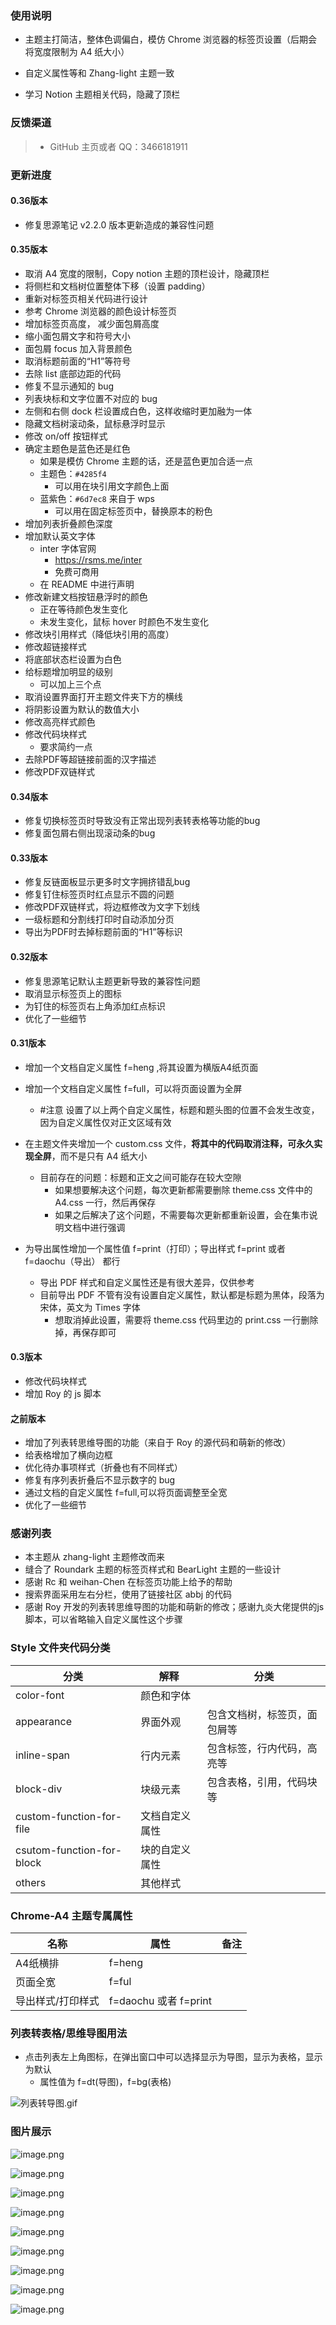 ### 使用说明

- 主题主打简洁，整体色调偏白，模仿 Chrome 浏览器的标签页设置（后期会将宽度限制为 A4 纸大小）

- 自定义属性等和 Zhang-light 主题一致

- 学习 Notion 主题相关代码，隐藏了顶栏

### 反馈渠道

> - GitHub 主页或者 QQ：3466181911

### 更新进度

#### 0.36版本

- 修复思源笔记 v2.2.0 版本更新造成的兼容性问题

#### 0.35版本

* 取消 A4 宽度的限制，Copy notion 主题的顶栏设计，隐藏顶栏
* 将侧栏和文档树位置整体下移（设置 padding）
* 重新对标签页相关代码进行设计
* 参考 Chrome 浏览器的颜色设计标签页
* 增加标签页高度， 减少面包屑高度
* 缩小面包屑文字和符号大小
* 面包屑 focus 加入背景颜色
* 取消标题前面的“H1”等符号
* 去除 list 底部边距的代码
* 修复不显示通知的 bug
* 列表块标和文字位置不对应的 bug
* 左侧和右侧 dock 栏设置成白色，这样收缩时更加融为一体
* 隐藏文档树滚动条，鼠标悬浮时显示
* 修改 on/off 按钮样式
* 确定主题色是蓝色还是红色
  * 如果是模仿 Chrome 主题的话，还是蓝色更加合适一点
  * 主题色：`#4285f4`
    * 可以用在块引用文字颜色上面
  * 蓝紫色：`#6d7ec8` 来自于 wps
    * 可以用在固定标签页中，替换原本的粉色
* 增加列表折叠颜色深度
* 增加默认英文字体
  * inter 字体官网
    * https://rsms.me/inter
    * 免费可商用
  * 在 README 中进行声明
* 修改新建文档按钮悬浮时的颜色
  * 正在等待颜色发生变化
  * 未发生变化，鼠标 hover 时颜色不发生变化
* 修改块引用样式（降低块引用的高度）
* 修改超链接样式
* 将底部状态栏设置为白色
* 给标题增加明显的级别
  * 可以加上三个点
* 取消设置界面打开主题文件夹下方的横线
* 将阴影设置为默认的数值大小
* 修改高亮样式颜色
* 修改代码块样式
  * 要求简约一点
* 去除PDF等超链接前面的汉字描述
* 修改PDF双链样式

#### 0.34版本

- 修复切换标签页时导致没有正常出现列表转表格等功能的bug
- 修复面包屑右侧出现滚动条的bug

#### 0.33版本

- 修复反链面板显示更多时文字拥挤错乱bug
- 修复钉住标签页时红点显示不圆的问题
- 修改PDF双链样式，将边框修改为文字下划线
- 一级标题和分割线打印时自动添加分页
- 导出为PDF时去掉标题前面的“H1”等标识

#### 0.32版本

- 修复思源笔记默认主题更新导致的兼容性问题
- 取消显示标签页上的图标
- 为钉住的标签页右上角添加红点标识
- 优化了一些细节

#### 0.31版本

- 增加一个文档自定义属性 f=heng ,将其设置为横版A4纸页面
- 增加一个文档自定义属性 f=full，可以将页面设置为全屏
  - #注意 设置了以上两个自定义属性，标题和题头图的位置不会发生改变，因为自定义属性仅对正文区域有效

- 在主题文件夹增加一个 custom.css 文件，**将其中的代码取消注释，可永久实现全屏**，而不是只有 A4 纸大小
  - 目前存在的问题：标题和正文之间可能存在较大空隙
    - 如果想要解决这个问题，每次更新都需要删除 theme.css 文件中的 A4.css 一行，然后再保存
    - 如果之后解决了这个问题，不需要每次更新都重新设置，会在集市说明文档中进行强调

- 为导出属性增加一个属性值 f=print（打印）；导出样式 f=print 或者 f=daochu（导出） 都行
  - 导出 PDF 样式和自定义属性还是有很大差异，仅供参考
  - 目前导出 PDF 不管有没有设置自定义属性，默认都是标题为黑体，段落为宋体，英文为 Times 字体
    - 想取消掉此设置，需要将 theme.css 代码里边的 print.css 一行删除掉，再保存即可

#### 0.3版本

- 修改代码块样式
- 增加 Roy 的 js 脚本

#### 之前版本

- 增加了列表转思维导图的功能（来自于 Roy 的源代码和萌新的修改）
- 给表格增加了横向边框
- 优化待办事项样式（折叠也有不同样式）
- 修复有序列表折叠后不显示数字的 bug
- 通过文档的自定义属性 f=full,可以将页面调整至全宽
- 优化了一些细节

### 感谢列表

* 本主题从 zhang-light 主题修改而来
* 缝合了 Roundark 主题的标签页样式和 BearLight 主题的一些设计
* 感谢 Rc 和 weihan-Chen 在标签页功能上给予的帮助
* 搜索界面采用左右分栏，使用了链接社区 abbj 的代码
* 感谢 Roy 开发的列表转思维导图的功能和萌新的修改；感谢九炎大佬提供的js脚本，可以省略输入自定义属性这个步骤


### Style 文件夹代码分类

| 分类                      | 解释           | 分类                         |
| ------------------------- | -------------- | ---------------------------- |
| color-font                | 颜色和字体     |                              |
| appearance                | 界面外观       | 包含文档树，标签页，面包屑等 |
| inline-span               | 行内元素       | 包含标签，行内代码，高亮等   |
| block-div                 | 块级元素       | 包含表格，引用，代码块等     |
| custom-function-for-file  | 文档自定义属性 |                              |
| csutom-function-for-block | 块的自定义属性 |                              |
| others                    | 其他样式       |                              |

### Chrome-A4 主题专属属性

| 名称              | 属性                  | 备注 |
| ----------------- | --------------------- | ---- |
| A4纸横排          | f=heng                |      |
| 页面全宽          | f=ful                 |      |
| 导出样式/打印样式 | f=daochu 或者 f=print |      |



### 列表转表格/思维导图用法

- 点击列表左上角图标，在弹出窗口中可以选择显示为导图，显示为表格，显示为默认
  - 属性值为 f=dt(导图)，f=bg(表格)

![列表转导图.gif](https://tva1.sinaimg.cn/large/0082QUidly1h236c9w14jg312j0rj7cc.gif)

### 图片展示

![image.png](https://tva1.sinaimg.cn/large/0082QUidly1h14zd9vihsj31hc0smdmu.jpg)

![image.png](https://tva1.sinaimg.cn/large/0082QUidly1h14zhob47xj31hc0smnbd.jpg)

![image.png](https://tva1.sinaimg.cn/large/0082QUidly1h14zjouv7sj31hc0sm46x.jpg)

![image.png](https://tva1.sinaimg.cn/large/0082QUidly1h14zk6bjogj31hc0smn5q.jpg)

![image.png](https://tva1.sinaimg.cn/large/0082QUidly1h14zm61xdnj31hc0smx4o.jpg)

![image.png](https://tva1.sinaimg.cn/large/0082QUidly1h14zo3wn3pj31hc0smtij.jpg)

![image.png](https://tva1.sinaimg.cn/large/0082QUidly1h14zp7rho7j31hc0sm7bz.jpg)

![image.png](https://tva1.sinaimg.cn/large/0082QUidly1h14zpucx5fj31hc0sm4gg.jpg)

![image.png](https://tva1.sinaimg.cn/large/0082QUidly1h14zs6jrdmj31hc0smdr6.jpg)
